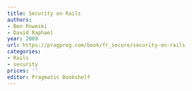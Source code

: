 ```yaml
---
title: Security on Rails
authors:
- Ben Poweski
- David Raphael
year: 2009
url: https://pragprog.com/book/fr_secure/security-on-rails
categories:
- Rails
- security
prices: ''
editor: Pragmatic Bookshelf
---
```

